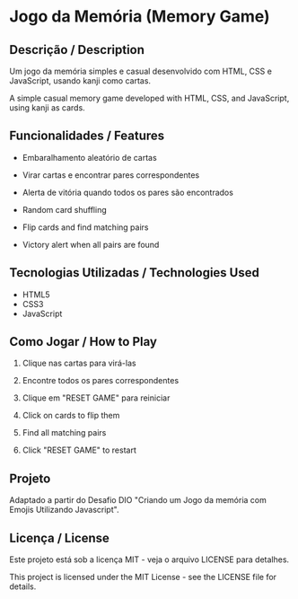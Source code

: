 # Jogo da Memória (Memory Game)

## Descrição / Description
Um jogo da memória simples e casual desenvolvido com HTML, CSS e JavaScript, usando kanji como cartas.

A simple casual memory game developed with HTML, CSS, and JavaScript, using kanji as cards.

## Funcionalidades / Features
- Embaralhamento aleatório de cartas
- Virar cartas e encontrar pares correspondentes
- Alerta de vitória quando todos os pares são encontrados

- Random card shuffling
- Flip cards and find matching pairs
- Victory alert when all pairs are found

## Tecnologias Utilizadas / Technologies Used
- HTML5
- CSS3
- JavaScript

## Como Jogar / How to Play
1. Clique nas cartas para virá-las
2. Encontre todos os pares correspondentes
3. Clique em "RESET GAME" para reiniciar

1. Click on cards to flip them
2. Find all matching pairs
3. Click "RESET GAME" to restart

## Projeto
Adaptado a partir do Desafio DIO "Criando um Jogo da memória com Emojis Utilizando Javascript".

## Licença / License
Este projeto está sob a licença MIT - veja o arquivo LICENSE para detalhes.

This project is licensed under the MIT License - see the LICENSE file for details.